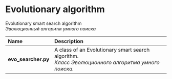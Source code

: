 # Evolutionary algorithm

Evolutionary smart search algorithm<br/>*Эволюционный алгоритм умного поиска*

| Name | Description |
| :----- | :----- |
| **evo_searcher.py** | A class of an Evolutionary smart search algorithm.<br/>*Класс Эволюционного алгоритма умного поиска.* |
